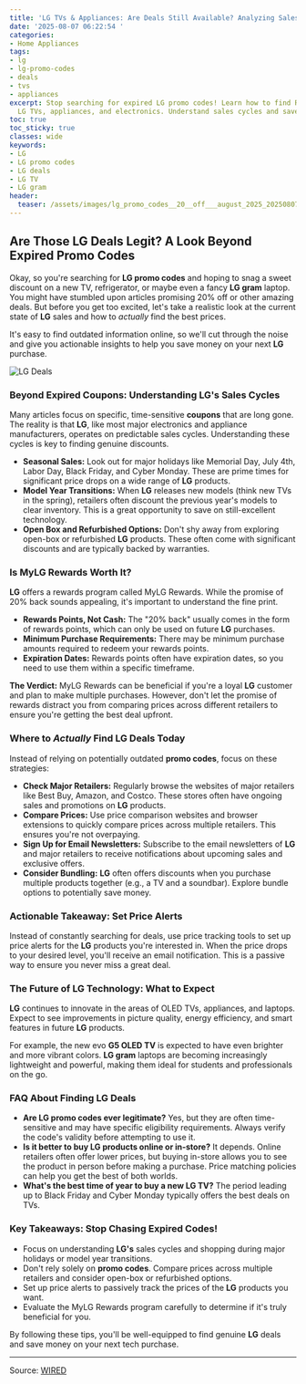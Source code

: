 ```yaml
---
title: 'LG TVs & Appliances: Are Deals Still Available? Analyzing Sales'
date: '2025-08-07 06:22:54 '
categories:
- Home Appliances
tags:
- lg
- lg-promo-codes
- deals
- tvs
- appliances
excerpt: Stop searching for expired LG promo codes! Learn how to find REAL deals on
  LG TVs, appliances, and electronics. Understand sales cycles and save!
toc: true
toc_sticky: true
classes: wide
keywords:
- LG
- LG promo codes
- LG deals
- LG TV
- LG gram
header:
  teaser: /assets/images/lg_promo_codes__20__off___august_2025_20250807062254.png
---
```


## Are Those LG Deals Legit? A Look Beyond Expired Promo Codes

Okay, so you're searching for **LG promo codes** and hoping to snag a sweet discount on a new TV, refrigerator, or maybe even a fancy **LG gram** laptop. You might have stumbled upon articles promising 20% off or other amazing deals. But before you get too excited, let's take a realistic look at the current state of **LG** sales and how to *actually* find the best prices.

It's easy to find outdated information online, so we'll cut through the noise and give you actionable insights to help you save money on your next **LG** purchase. 

![LG Deals](https://media.wired.com/photos/67b63b985a505b018b67ed90/master/pass/WIRED-Coupons-R2_17.png)

### Beyond Expired Coupons: Understanding LG's Sales Cycles

Many articles focus on specific, time-sensitive **coupons** that are long gone. The reality is that **LG**, like most major electronics and appliance manufacturers, operates on predictable sales cycles. Understanding these cycles is key to finding genuine discounts.

*   **Seasonal Sales:** Look out for major holidays like Memorial Day, July 4th, Labor Day, Black Friday, and Cyber Monday. These are prime times for significant price drops on a wide range of **LG** products.
*   **Model Year Transitions:** When **LG** releases new models (think new TVs in the spring), retailers often discount the previous year's models to clear inventory. This is a great opportunity to save on still-excellent technology.
*   **Open Box and Refurbished Options:** Don't shy away from exploring open-box or refurbished **LG** products. These often come with significant discounts and are typically backed by warranties.

### Is MyLG Rewards Worth It?

**LG** offers a rewards program called MyLG Rewards. While the promise of 20% back sounds appealing, it's important to understand the fine print.

*   **Rewards Points, Not Cash:** The "20% back" usually comes in the form of rewards points, which can only be used on future **LG** purchases. 
*   **Minimum Purchase Requirements:** There may be minimum purchase amounts required to redeem your rewards points.
*   **Expiration Dates:** Rewards points often have expiration dates, so you need to use them within a specific timeframe.

**The Verdict:** MyLG Rewards can be beneficial if you're a loyal **LG** customer and plan to make multiple purchases. However, don't let the promise of rewards distract you from comparing prices across different retailers to ensure you're getting the best deal upfront.

### Where to *Actually* Find LG Deals Today

Instead of relying on potentially outdated **promo codes**, focus on these strategies:

*   **Check Major Retailers:** Regularly browse the websites of major retailers like Best Buy, Amazon, and Costco. These stores often have ongoing sales and promotions on **LG** products.
*   **Compare Prices:** Use price comparison websites and browser extensions to quickly compare prices across multiple retailers. This ensures you're not overpaying.
*   **Sign Up for Email Newsletters:** Subscribe to the email newsletters of **LG** and major retailers to receive notifications about upcoming sales and exclusive offers.
*   **Consider Bundling:** **LG** often offers discounts when you purchase multiple products together (e.g., a TV and a soundbar). Explore bundle options to potentially save money.

### Actionable Takeaway: Set Price Alerts

Instead of constantly searching for deals, use price tracking tools to set up price alerts for the **LG** products you're interested in. When the price drops to your desired level, you'll receive an email notification. This is a passive way to ensure you never miss a great deal.

### The Future of LG Technology: What to Expect

**LG** continues to innovate in the areas of OLED TVs, appliances, and laptops. Expect to see improvements in picture quality, energy efficiency, and smart features in future **LG** products.

For example, the new evo **G5 OLED TV** is expected to have even brighter and more vibrant colors. **LG gram** laptops are becoming increasingly lightweight and powerful, making them ideal for students and professionals on the go.

### FAQ About Finding LG Deals

*   **Are LG promo codes ever legitimate?** Yes, but they are often time-sensitive and may have specific eligibility requirements. Always verify the code's validity before attempting to use it.
*   **Is it better to buy LG products online or in-store?** It depends. Online retailers often offer lower prices, but buying in-store allows you to see the product in person before making a purchase. Price matching policies can help you get the best of both worlds.
*   **What's the best time of year to buy a new LG TV?** The period leading up to Black Friday and Cyber Monday typically offers the best deals on TVs.

### Key Takeaways: Stop Chasing Expired Codes!

*   Focus on understanding **LG's** sales cycles and shopping during major holidays or model year transitions.
*   Don't rely solely on **promo codes**. Compare prices across multiple retailers and consider open-box or refurbished options.
*   Set up price alerts to passively track the prices of the **LG** products you want.
*   Evaluate the MyLG Rewards program carefully to determine if it's truly beneficial for you.

By following these tips, you'll be well-equipped to find genuine **LG** deals and save money on your next tech purchase.

---

Source: [WIRED](https://www.wired.com/story/lg-promo-code/)
